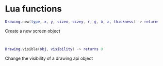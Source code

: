 # Lua functions

```lua
Drawing.new(type, x, y, sizex, sizey, r, g, b, a, thickness) -> returns 1
```
Create a new screen object

<br/>

```lua
Drawing.visible(obj, visibility) -> returns 0
```
Change the visibility of a drawing api object
